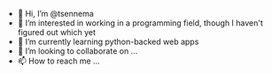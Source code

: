 - 👋 Hi, I’m @tsennema
- 👀 I’m interested in working in a programming field, though I haven't figured out which yet
- 🌱 I’m currently learning python-backed web apps
- 💞️ I’m looking to collaborate on ...
- 📫 How to reach me ...

<!---
tsennema/tsennema is a ✨ special ✨ repository because its `README.md` (this file) appears on your GitHub profile.
You can click the Preview link to take a look at your changes.
--->
